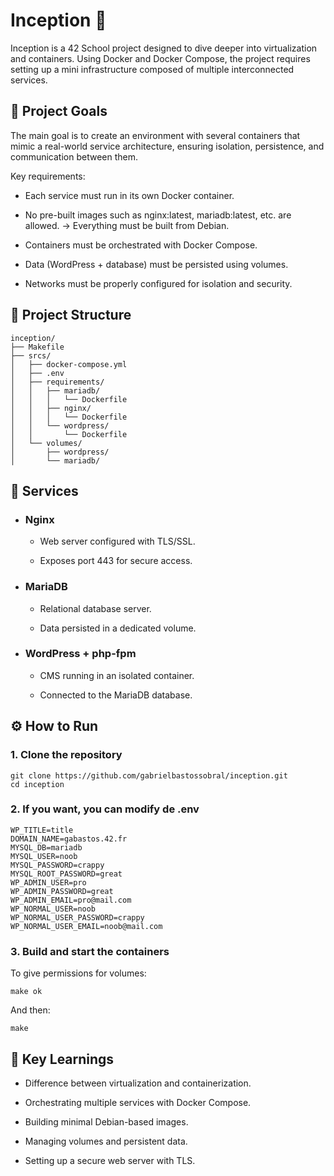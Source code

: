 
# Inception 🐳

Inception is a 42 School
 project designed to dive deeper into virtualization and containers.
Using Docker and Docker Compose, the project requires setting up a mini infrastructure composed of multiple interconnected services.


## 📌 Project Goals

The main goal is to create an environment with several containers that mimic a real-world service architecture, ensuring isolation, persistence, and communication between them.

Key requirements:

- Each service must run in its own Docker container.

- No pre-built images such as nginx:latest, mariadb:latest, etc. are allowed.
    → Everything must be built from Debian.

- Containers must be orchestrated with Docker Compose.

- Data (WordPress + database) must be persisted using volumes.

- Networks must be properly configured for isolation and security.


## 📂 Project Structure
```
inception/
├── Makefile
├── srcs/
│   ├── docker-compose.yml
│   ├── .env
│   ├── requirements/
│   │   ├── mariadb/
│   │   │   └── Dockerfile
│   │   ├── nginx/
│   │   │   └── Dockerfile
│   │   └── wordpress/
│   │       └── Dockerfile
│   └── volumes/
│       ├── wordpress/
│       └── mariadb/
```
## 🐳 Services

- ### Nginx

    -  Web server configured with TLS/SSL.

    -  Exposes port 443 for secure access.

- ### MariaDB

    -  Relational database server.

    -  Data persisted in a dedicated volume.

- ### WordPress + php-fpm

    -  CMS running in an isolated container.

    -  Connected to the MariaDB database.


## ⚙️ How to Run

### 1. Clone the repository

```
git clone https://github.com/gabrielbastossobral/inception.git
cd inception
```

### 2. If you want, you can modify de .env

```
WP_TITLE=title
DOMAIN_NAME=gabastos.42.fr
MYSQL_DB=mariadb
MYSQL_USER=noob
MYSQL_PASSWORD=crappy
MYSQL_ROOT_PASSWORD=great
WP_ADMIN_USER=pro
WP_ADMIN_PASSWORD=great
WP_ADMIN_EMAIL=pro@mail.com
WP_NORMAL_USER=noob
WP_NORMAL_USER_PASSWORD=crappy
WP_NORMAL_USER_EMAIL=noob@mail.com
```

### 3. Build and start the containers

To give permissions for volumes:
```
make ok
```
And then:
```
make
```
## 📝 Key Learnings

- Difference between virtualization and containerization.

- Orchestrating multiple services with Docker Compose.

- Building minimal Debian-based images.

- Managing volumes and persistent data.

- Setting up a secure web server with TLS.

